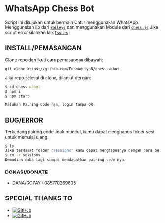 # WhatsApp Chess Bot
Script ini ditujukan untuk bermain Catur menggunakan WhatsApp.
Menggunakan lib dari [`Baileys`](https://github.com/whiskeysockets/baileys)
dan menggunakan Module dari [`chess.js`](https://npmjs.com/package/chess.js)
Jika script error silahkan klik [`Issues`](https://github.com/FebbAdityaN/chess-wabot/issues/new)
## INSTALL/PEMASANGAN
Clone repo dan ikuti cara pemasangan dibawah:
```
git clone https://github.com/FebbAdityaN/chess-wabot
```
Jika repo selesai di clone, dilanjut dengan:
```cmd
$ cd chess-wabot
$ npm i
$ npm start

Masukan Pairing Code nya, login tanpa QR.
```
## BUG/ERROR
Terkadang pairing code tidak muncul, kamu dapat menghapus folder sesi untuk memulai ulang.
```cmd
$ ls
Jika terdapat folder "sessions" kamu dapat menghapusnya dengan cara berikut:
$ rm -r sessions
Kemudian coba lagi sampai mendapatkan pairing code nya.
```
### DONASI/DONATE
* DANA/GOPAY : 085770269605
## SPECIAL THANKS TO
* <a href="https://github.com/whiskeysockets/Baileys"><img alt="GitHub" src="https://img.shields.io/badge/baileys-%23121011.svg?&style=for-the-badge&logo=github&logoColor=white"/></a>
* <a href="https://github.com/rzkyydev"><img alt="GitHub" src="https://img.shields.io/badge/rzkyydev-%23121011.svg?&style=for-the-badge&logo=github&logoColor=white"/></a>